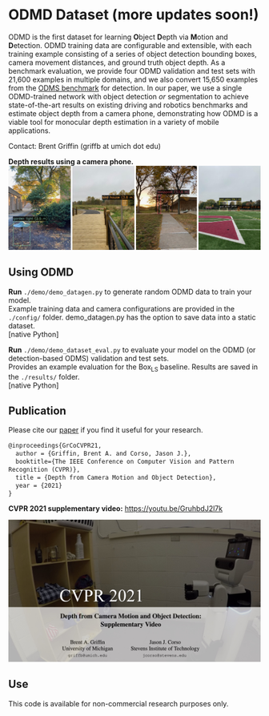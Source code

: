 # ODMD Dataset (more updates soon!)
ODMD is the first dataset for learning **O**bject **D**epth via **M**otion and **D**etection. ODMD training data are configurable and extensible, with each training example consisting of a series of object detection bounding boxes, camera movement distances, and ground truth object depth. As a benchmark evaluation, we provide four ODMD validation and test sets with 21,600 examples in multiple domains, and we also convert 15,650 examples from the [ODMS benchmark](https://github.com/griffbr/odms) for detection. In our paper, we use a single ODMD-trained network with object detection *or* segmentation to achieve state-of-the-art results on existing driving and robotics benchmarks and estimate object depth from a camera phone, demonstrating how ODMD is a viable tool for monocular depth estimation in a variety of mobile applications.

Contact: Brent Griffin (griffb at umich dot edu)

__Depth results using a camera phone.__
![alt text](./figure/example_ODMD_phone_results.jpg?raw=true "Depth results using a camera phone")

## Using ODMD

__Run__ ``./demo/demo_datagen.py`` to generate random ODMD data to train your model. <br />
Example training data and camera configurations are provided in the ``./config/`` folder. demo_datagen.py has the option to save data into a static dataset. <br />
[native Python]

__Run__ ``./demo/demo_dataset_eval.py`` to evaluate your model on the ODMD (or detection-based ODMS) validation and test sets. <br />
Provides an example evaluation for the Box<sub>LS</sub> baseline. Results are saved in the ``./results/`` folder. <br />
[native Python]

## Publication
Please cite our [paper](https://arxiv.org/abs/2007.05676 "CVPR Paper") if you find it useful for your research.
```
@inproceedings{GrCoCVPR21,
  author = {Griffin, Brent A. and Corso, Jason J.},
  booktitle={The IEEE Conference on Computer Vision and Pattern Recognition (CVPR)},
  title = {Depth from Camera Motion and Object Detection},
  year = {2021}
}
```

__CVPR 2021 supplementary video:__ https://youtu.be/GruhbdJ2l7k

[![IMAGE ALT TEXT HERE](./figure/title_ODMD_supplementary_video.jpeg)](https://youtu.be/GruhbdJ2l7k)

## Use

This code is available for non-commercial research purposes only.